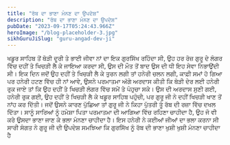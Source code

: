 ```yaml
---
title: "ਰੱਬ ਦਾ ਭਾਣਾ ਮੰਨਣ ਦਾ ਉਪਦੇਸ਼"
description: "ਰੱਬ ਦਾ ਭਾਣਾ ਮੰਨਣ ਦਾ ਉਪਦੇਸ਼"
pubDate: "2023-09-17T05:24:43.966Z"
heroImage: "/blog-placeholder-3.jpg"
sikhGuruJiSlug: "guru-angad-dev-ji"
---
```


ਖਡੂਰ ਸਾਹਿਬ ਤੋਂ ਥੋੜੀ ਦੂਰੀ ਤੇ ਭਾਈ ਜੀਵਾ ਨਾਂ ਦਾ ਇਕ ਗੁਰਸਿੱਖ ਰਹਿੰਦਾ ਸੀ, ਉਹ ਹਰ ਰੋਜ਼ ਗੁਰੂ ਦੇ ਲੰਗਰ ਵਿੱਚ ਦਹੀਂ ਤੇ ਖਿਚੜੀ ਲੈ ਕੇ ਜਾਇਆ ਕਰਦਾ ਸੀ, ਉਸ ਦੀ ਮੌਤ ਤੋਂ ਬਾਦ ਉਸ ਦੀ ਧੀ ਇਹ ਸੇਵਾ ਨਿਭਾਉਂਦੀ ਸੀ। ਇਕ ਦਿਨ ਜਦੋਂ ਉਹ ਦਹੀਂ ਤੇ ਖਿਚੜੀ ਲੈ ਕੇ ਤੁਰਨ ਲਗੀ ਤਾਂ ਹਨੇਰੀ ਚਲਨ ਲਗੀ, ਕਾਫ਼ੀ ਸਮਾਂ ਹੋ ਗਿਆ ਪਰ ਹਨੇਰੀ ਹਟਣ ਵਿੱਚ ਹੀ ਨਾਂ ਆਵੇ, ਉਸਨੇ ਪਰਮਾਤਮਾ ਅੱਗੇ ਅਰਦਾਸ ਕੀਤੀ ਕਿ ਥੋੜੀ ਦੇਰ ਲਈ ਹਨੇਰੀ ਰੁਕ ਜਾਏ ਤਾਂ ਕਿ ਉਹ ਦਹੀਂ ਤੇ ਖਿਚੜੀ ਲੰਗਰ ਵਿੱਚ ਸਮੇਂ ਤੇ ਪੰਹੁਚਾ ਸਕੇ।
ਉਸ ਦੀ ਅਰਦਾਸ ਸੁਣੀ ਗਈ, ਹਨੇਰੀ ਰੁਕ ਗਈ, ਉਹ ਦਹੀਂ ਤੇ ਖਿਚੜੀ ਲੈ ਕੇ ਖਡੂਰ ਸਾਹਿਬ ਪਹੁੰਚੀ, ਪਰ ਗੁਰੂ ਜੀ ਨੇ ਦਹੀਂ ਖਿਚੜੀ ਖਾਣ ਤੋਂ ਨਾਂਹ ਕਰ ਦਿੱਤੀ। ਜਦੋਂ ਉਸਨੇ ਕਾਰਣ ਪੁੱਛਿਆ ਤਾਂ ਗੁਰੂ ਜੀ ਨੇ ਕਿਹਾ ਪੁੱਤਰੀ ਤੂੰ ਰੱਬ ਦੀ ਰਜ਼ਾ ਵਿੱਚ ਦਖਲ ਦਿੱਤਾ। ਸਾਨੂੰ ਸਾਰਿਆਂ ਨੂੰ ਹਮੇਸ਼ਾ ਪਿਤਾ ਪਰਮਾਤਮਾ ਦੀ ਆਗਿਆ ਵਿੱਚ ਰਹਿਣਾ ਚਾਹੀਦਾ ਹੈ, ਉਹ ਜੋ ਵੀ ਕਰੇ ਉਸਦਾ ਭਾਣਾ ਜਾਣ ਕੇ ਭਲਾ ਮੰਨਣਾ ਚਾਹੀਦਾ ਹੈ। ਇਸ ਹਨੇਰੀ ਨੇ ਕਈਆਂ ਜੀਆਂ ਦਾ ਭਲਾ ਕਰਨਾ ਸੀ
ਸਾਰੀ ਸੰਗਤ ਨੇ ਗੁਰੂ ਜੀ ਦੀ ਉਪਦੇਸ਼ ਸਮਝਿਆ ਕਿ ਗੁਰਸਿੱਖ ਨੂੰ ਰੱਬ ਦੀ ਭਾਣਾ ਖੁਸ਼ੀ ਖੁਸ਼ੀ ਮੰਨਣਾ ਚਾਹੀਦਾ ਹੈ
